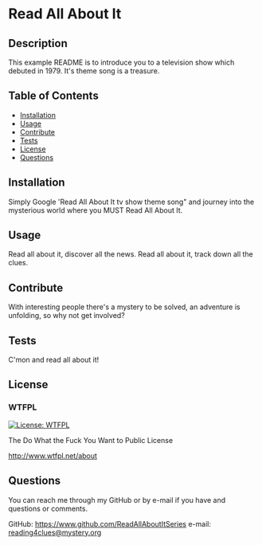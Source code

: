# Read All About It

## Description

This example README is to introduce you to a television show which debuted in 1979. It's theme song is a treasure.

## Table of Contents

- [Installation](#installation)
- [Usage](#usage)
- [Contribute](#contribute)
- [Tests](#tests)
- [License](#license)
- [Questions](#questions)

## Installation

Simply Google 'Read All About It tv show theme song" and journey into the mysterious world where you MUST Read All About It.

## Usage

Read all about it, discover all the news. Read all about it, track down all the clues.

## Contribute

With interesting people there's a mystery to be solved, an adventure is unfolding, so why not get involved?

## Tests

C'mon and read all about it!

## License

### WTFPL

[![License: WTFPL](https://img.shields.io/badge/License-WTFPL-brightgreen.svg)](http://www.wtfpl.net/about/)

The Do What the Fuck You Want to Public License

<http://www.wtfpl.net/about>


## Questions

You can reach me through my GitHub or by e-mail 
if you have and questions or comments.

GitHub: <https://www.github.com/ReadAllAboutItSeries>
e-mail: <reading4clues@mystery.org>